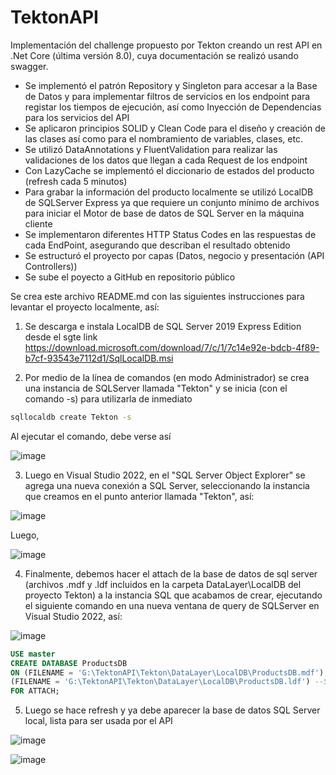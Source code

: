 # TektonAPI
Implementación del challenge propuesto por Tekton creando un rest API en .Net Core (última versión 8.0), cuya documentación se realizó usando swagger.

- Se implementó el patrón Repository y Singleton para accesar a la Base de Datos y para implementar filtros de servicios en los endpoint para registar los tiempos de ejecución, así como Inyección de Dependencias para los servicios del API
- Se aplicaron principios SOLID y Clean Code para el diseño y creación de las clases así como para el nombramiento de variables, clases, etc.
- Se utilizó DataAnnotations y FluentValidation para realizar las validaciones de los datos que llegan a cada Request de los endpoint
- Con LazyCache se implementó el diccionario de estados del producto (refresh cada 5 minutos)
- Para grabar la información del producto localmente se utilizó LocalDB de SQLServer Express ya que requiere un conjunto mínimo de archivos para iniciar el Motor de base de datos de SQL Server en la máquina cliente
- Se implementaron diferentes HTTP Status Codes en las respuestas de cada EndPoint, asegurando que describan el resultado obtenido
- Se estructuró el proyecto por capas (Datos, negocio y presentación (API Controllers))
- Se sube el poyecto a GitHub en repositorio público

 Se crea este archivo README.md con las siguientes instrucciones para levantar el proyecto localmente, así:

1) Se descarga e instala LocalDB de SQL Server 2019 Express Edition desde el sgte link
https://download.microsoft.com/download/7/c/1/7c14e92e-bdcb-4f89-b7cf-93543e7112d1/SqlLocalDB.msi

2) Por medio de la línea de comandos (en modo Administrador) se crea una instancia de SQLServer llamada "Tekton" y se inicia (con el comando -s) para utilizarla de inmediato
   
```bash
sqllocaldb create Tekton -s
```
Al ejecutar el comando, debe verse así

![image](https://github.com/wildergallego/TektonAPI/assets/59023933/063045ee-fe45-408e-b11d-4b956ed93d4b)

3) Luego en Visual Studio 2022, en el "SQL Server Object Explorer" se agrega una nueva conexión a SQL Server, seleccionando la instancia que creamos en el punto anterior llamada "Tekton", así:

![image](https://github.com/wildergallego/TektonAPI/assets/59023933/d7950123-6404-483c-a0ed-3eb4536b8c11)

Luego,

![image](https://github.com/wildergallego/TektonAPI/assets/59023933/1b5a89eb-48bb-4844-b9bd-cc50be34d5c0)

4) Finalmente, debemos hacer el attach de la base de datos de sql server (archivos .mdf y .ldf incluidos en la carpeta DataLayer\LocalDB del proyecto Tekton) a la instancia SQL que acabamos de crear, ejecutando el siguiente comando en una nueva ventana de query de SQLServer en Visual Studio 2022, así:

![image](https://github.com/wildergallego/TektonAPI/assets/59023933/19346fdd-0df9-43ce-af26-eefa56aae15f)

```sql
USE master
CREATE DATABASE ProductsDB
ON (FILENAME = 'G:\TektonAPI\Tekton\DataLayer\LocalDB\ProductsDB.mdf'), --Se debe reemplazar "G:\TektonAPI" por la ruta donde se descargó el proyecto
(FILENAME = 'G:\TektonAPI\Tekton\DataLayer\LocalDB\ProductsDB.ldf') --Se debe reemplazar "G:\TektonAPI" por la ruta donde se descargó el proyecto
FOR ATTACH;
```

5) Luego se hace refresh y ya debe aparecer la base de datos SQL Server local, lista para ser usada por el API

![image](https://github.com/wildergallego/TektonAPI/assets/59023933/8e20ac6b-f957-4773-8e8e-746b5c3e4ef5)

![image](https://github.com/wildergallego/TektonAPI/assets/59023933/2e275752-ba4a-47f5-ab6b-eac8c53712c3)







